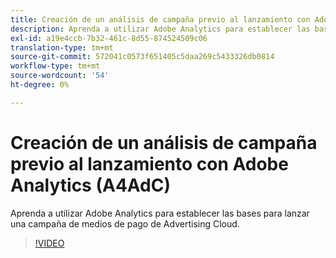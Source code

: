 ```yaml
---
title: Creación de un análisis de campaña previo al lanzamiento con Adobe Analytics
description: Aprenda a utilizar Adobe Analytics para establecer las bases para lanzar una campaña de medios de pago de Advertising Cloud.
exl-id: a19e4ccb-7b32-461c-8d55-874524509c06
translation-type: tm+mt
source-git-commit: 572041c0573f651405c5daa269c5433326db0814
workflow-type: tm+mt
source-wordcount: '54'
ht-degree: 0%

---
```


# Creación de un análisis de campaña previo al lanzamiento con Adobe Analytics (A4AdC)

Aprenda a utilizar Adobe Analytics para establecer las bases para lanzar una campaña de medios de pago de Advertising Cloud.

>[!VIDEO](https://video.tv.adobe.com/v/33501)
